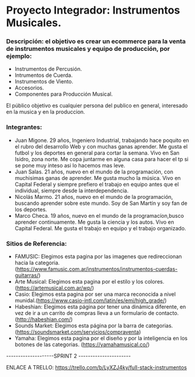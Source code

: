 # Proyecto Integrador: Instrumentos Musicales.

### Descripción: el objetivo es crear un ecommerce para la venta de instrumentos musicales y equipo de producción, por ejemplo:

- Instrumentos de Percusión.
- Intrumentos de Cuerda.
- Instrumentos de Viento.
- Accesorios.
- Componentes para Producción Musical.

El público objetivo es cualquier persona del publico en general, interesado en la musica y en la produccion.

### Integrantes:

- Juan Migone. 29 años, Ingeniero Industrial, trabajando hace poquito en el rubro del desarrollo Web y con muchas ganas aprender. Me gusta el futbol y los deportes en general para cortar la semana. Vivo en San Isidro, zona norte. Me copa juntarme en alguna casa para hacer el tp si se pone muy inteso asi lo hacemos mas leve.
- Juan Salas. 21 años, nuevo en el mundo de la programación, con muchisimas ganas de aprender. Me gusta mucho la música. Vivo en Capital Federal y siempre prefiero el trabajo en equipo antes que el individual, siempre desde la interdependencia.
- Nicolás Marmo. 21 años, nuevo en el mundo de la programación, buscando aprender sobre este mundo. Soy de San Martín y soy fan de los deportes. 
- Marco Checa. 19 años, nuevo en el mundo de la programacíon,busco aprender continuamente. Me gusta la ciencia y los autos. Vivo en Capital Federal. Me gusta el trabajo en equipo y el trabajo organizado. 

### Sitios de Referencia:

- FAMUSIC: Elegimos esta pagina por las imagenes que redireccionan hacia la categoria. (https://www.famusic.com.ar/instrumentos/instrumentos-cuerdas-guitarras/)
- Arte Musical: Elegimos esta pagina por el estilo y los colores. (https://artemusical.com.ar/wp/)
- Casio: Elegimos esta pagina por ser una marca reconocida a nivel munidal.(https://www.casio-intl.com/latin/es/emi/high_grade/)
- Habeshian: Elegimos esta página por tener una dinámica diferente, en vez de ir a un carrito de compras lleva a un formulario de contacto. (http://habeshian.com/)
- Sounds Market: Elegimos esta página por la barra de categorias. (https://soundsmarket.com/servicios/compraventa)
- Yamaha: Elegimos esta pagina por el diseño y por la inteligencia en los botones de las categorias. (https://yamahamusical.co/)

--------------------SPRINT 2 ----------------------

ENLACE A TRELLO: https://trello.com/b/LyXZJ4ky/full-stack-instrumentos

